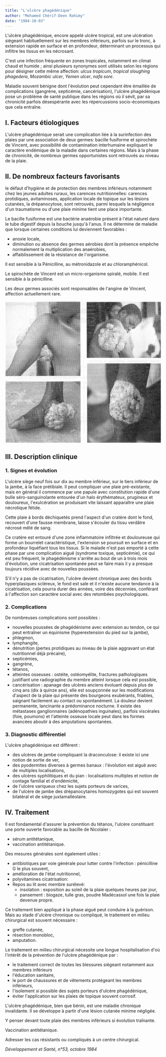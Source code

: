 ```yaml
---
title: "L'ulcère phagédénique"
author: "Mohamed Chérif-Deen Rahimy"
date: "1984-10-03"
---
```


<div class="teaser"><p>L'ulcère phagédénique, encore appelé ulcère tropical, est une ulcération siégeant habituellement sur les membres inférieurs, parfois sur le tronc, à extension rapide en surface et en profondeur, déterminant un processus qui infiltre les tissus en les nécrosant.</p>
<p>C'est une infection fréquente en zones tropicales, notamment en climat chaud et humide ; ainsi plusieurs synonymes sont utilisés selon les régions pour désigner cette même affection: <em>ulcus tropicum</em>, <em>tropical</em> <em>sloughing phagedera</em>, <em>Mozambic ulcer</em>, <em>Yemen ulcer</em>, <em>nafa sore</em>.</p>
<p>Maladie souvent bénigne dont l'évolution peut cependant être émaillée de complications (gangrène, septicémie, cancérisation), l'ulcère phagédénique pose un problème de santé publique dans les régions où il sévit, par sa chronicité parfois désespérante avec les répercussions socio-économiques que cela entraîne.</p></div>

## I. Facteurs étiologiques

L'ulcère phagédénique serait une complication liée à la surinfection des plaies par une association de deux germes: bacille fusiforme et spirochète de Vincent, avec possibilité de contamination interhumaine expliquant le caractère endémique de la maladie dans certaines régions. Mais à la phase de chronicité, de nombreux germes opportunistes sont retrouvés au niveau de la plaie.

## II. De nombreux facteurs favorisants

le défaut d'hygiène et de protection des membres inférieurs notamment chez les jeunes adultes ruraux, les carences nutritionnelles: carences protidiques, avitaminoses, application locale de topique sur les lésions cutanées, la drépanocytose, sont retrouvés, parmi lesquels la négligence d'un traumatisme ou d'une plaie minime tient une place importante.

Le bacille fusiforme est une bactérie anaérobie présent à l'état naturel dans le tube digestif depuis la bouche jusqu'à l'anus. Il ne détermine de maladie que lorsque certaines conditions lui deviennent favorables :

- anoxie locale,
- diminution ou absence des germes aérobies dont la présence empêche normalement la multiplication des anaérobies,
- affaiblissement de la résistance de l'organisme.

Il est sensible à la Pénicilline, au métronidazole et au chloramphénicol.

Le spirochète de Vincent est un micro-organisme spiralé, mobile. Il est sensible à la pénicilline.

Les deux germes associés sont responsables de l'angine de Vincent, affection actuellement rare.

![](i144-1.jpg)

## III. Description clinique

### 1. Signes et évolution

L'ulcère siège neuf fois sur dix au membre inférieur, sur le tiers inférieur de la jambe, à la face prétibiale. Il peut compliquer une plaie pré-existante, mais en général il commence par une papule avec constitution rapide d'une bulle séro-sanguinolante entourée d'un halo érythémateux, prugineux et douloureux, l'exulcération se produisant vite laissant apparaître une plaie nécrotique fétide.

Cette plaie à bords déchiquetés prend l'aspect d'un cratère dont le fond, recouvert d'une fausse membrane, laisse s'écouler du tissu verdâtre nécrosé mêlé de sang.

Ce cratère est entouré d'une zone inflammatoire infiltrée et douloureuse qui forme un bourrelet caractéristique, l'extension se poursuit en surface et en profondeur liquéfiant tous les tissus. Si le malade n'est pas emporté à cette phase par une complication aiguë (syndrome toxique, septicémie), ce qui est peu fréquent, le phagédénisme s'arrête au bout de un à trois mois d'évolution, une cicatrisation spontanée peut se faire mais il y a presque toujours récidive avec de nouvelles poussées.

S'il n'y a pas de cicatrisation, l'ulcère devient chronique avec des bords hyperplasiques scléreux, le fond est sale et il n'existe aucune tendance à la cicatrisation, cela pourra durer des années, voire des décennies, conférant à l'affection son caractère social avec des retombées psychologiques.

### 2. Complications

De nombreuses complications sont possibles :

- nouvelles poussées de phagédénisme avec extension au tendon, ce qui peut entraîner un équinisme (hyperextension du pied sur la jambe),
- phlegmon,
- lymphangite,
- dénutrition (pertes protidiques au niveau de la plaie aggravant un état nutritionnel déjà précaire),
- septicémies,
- gangrène,
- tétanos,
- atteintes osseuses : ostéite, ostéomyélite, fractures pathologiques justifiant une radiographie du membre atteint lorsque cela est possible,
- cancérisation : apanage des ulcères anciens évoluant depuis plus de cinq ans (dix à quinze ans), elle est soupçonnée sur les modifications d'aspect de la plaie qui présente des bourgeons exubérants, friables, saignant facilement au contact ou spontanément. La douleur devient permanente, lancinante a prédominance nocturne. Il existe des métastases ganglionnaires (adénopathies inguinales), parfois viscérales (foie, poumons) et l'atteinte osseuse locale peut dans les formes avancées aboutir à des amputations spontanées.

### 3. Diagnostic différentiel

L'ulcère phagédénique est différent :

- des ulcères de jambe compliquant la draconculose: il existe ici une notion de sortie de ver,
- des pyodermites diverses à germes banaux : l'évolution est aiguë avec de multiples localisations,
- des ulcères syphilitiques et du pian : localisations multiples et notion de contage familial et d'endémicité,
- de l'ulcère variqueux chez les sujets porteurs de varices,
- de l'ulcère de jambe des drépanocytaires homozygotes qui est souvent bilatéral et de siège juxtamalléolaire.

## IV. Traitement

Il est fondamental d'assurer la prévention du tétanos, l'ulcère constituant une porte ouverte favorable au bacille de Nicolaïer :

- sérum antitétanique,
- vaccination antitétanique.

Des mesures générales sont également utiles :

- antibiotiques par voie générale pour lutter contre l'infection : pénicilline G le plus souvent,
- amélioration de l'état nutritionnel,
- polyvitamines cicatrisation:
- Repos au lit avec membre surélevé:
  - insolation : exposition au soleil de la plaie quelques heures par jour,
  - pansement : biogaze, tulle gras, poudre Madécassol une fois la plaie devenue propre.

Ce traitement bien appliqué à la phase aiguë peut conduire à la guérison. Mais au stade d'ulcère chronique ou compliqué, le traitement en milieu chirurgical est souvent nécessaire :

- greffe cutanée,
- résection monobloc,
- amputation.

Le traitement en milieu chirurgical nécessite une longue hospitalisation d'où l'intérêt de la prévention de l'ulcère phagédénique par :

- le traitement correct de toutes les blessures siégeant notamment aux membres inférieurs
- l'éducation sanitaire,
- le port de chaussures et de vêtements protégeant les membres inférieurs,
- l'isolement si possible des sujets porteurs d'ulcère phagédénique,
- éviter l'application sur les plaies de topique souvent corrosif.

L'ulcère phagédénique, bien que bénin, est une maladie chronique invalidante. Il se développe à partir d'une lésion cutanée minime négligée.

Y penser devant toute plaie des membres inférieurs si évolution traînante.

Vaccination antitétanique.

Adresser les cas résistants ou compliqués à un centre chirurgical.

*Développement et Santé, n°53, octobre 1984*
